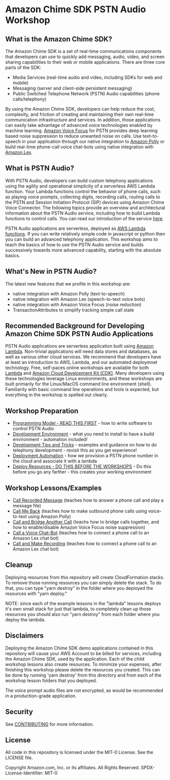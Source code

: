 # Amazon Chime SDK PSTN Audio Workshop

## What is the Amazon Chime SDK?

The Amazon Chime SDK is a set of real-time communications components that developers can use to quickly add messaging, audio, video, and screen sharing capabilities to their web or mobile applications.  There are three core parts of the SDK:

* Media Services (real-time audio and video, including SDKs for web and mobile)
* Messaging (server and client-side persistent messaging)
* Public Switched Telephone Network (PSTN) Audio capabilities (phone calls/telephony)

By using the Amazon Chime SDK, developers can help reduce the cost, complexity, and friction of creating and maintaining their own real-time communication infrastructure and services.  In addition, those applications can easily take advantage of advanced voice technologies enabled by machine learning.  [Amazon Voice Focus](https://aws.amazon.com/about-aws/whats-new/2020/08/amazon-chime-introduces-amazon-voice-focus-for-noise-suppression/) for PSTN provides deep learning based noise suppression to reduce unwanted noise on calls.  Use text-to-speech in your application through our native integration to [Amazon Polly](https://aws.amazon.com/polly/) or build real-time phone-call voice chat-bots using native integration with [Amazon Lex](https://aws.amazon.com/lex/).

## What is PSTN Audio?

With PSTN Audio, developers can build custom telephony applications using the agility and operational simplicity of a serverless AWS Lambda function.  Your Lambda functions control the behavior of phone calls, such as playing voice prompts, collecting digits, recording calls, routing calls to the PSTN and Session Initiation Protocol (SIP) devices using Amazon Chime Voice Connector. The following topics provide an overview and architectural information about the PSTN Audio service, including how to build Lambda functions to control calls. You can read our introduction of the service [here](https://docs.aws.amazon.com/chime/latest/dg/build-lambdas-for-sip-sdk.html).

PSTN Audio applications are serverless, deployed as [AWS Lambda functions](https://aws.amazon.com/lambda/).  If you can write relatively simple code in javascript or python then you can build an advanced telephony application.  This workshop aims to teach the basics of how to use the PSTN Audio service and builds successively towards more advanced capability, starting with the absolute basics. 

## What's New in PSTN Audio?

The latest new features that we profile in this workshop are:

* native integration with Amazon Polly (text-to-speech)
* native integration with Amazon Lex (speech-to-text voice bots)
* native integration with Amazon Voice Focus (noise reduction)
* TransactionAttributes to simplify tracking simple call state
## Recommended Background for Developing Amazon Chime SDK PSTN Audio Applications

PSTN Audio applications are serverless application built using [Amazon Lambda](https://aws.amazon.com/lambda/).  Non-trivial applications will need data stores and databases, as well as various other cloud services.  We recommend that developers have at least an introduction to AWS, Lambda, and our automated deploymnet technology.  Free, self-paces online workshops are available for both [Lambda](https://aws.amazon.com/lambda/resources/workshops-and-tutorials/) and [Amazon Cloud Development Kit (CDK)](https://aws.amazon.com/lambda/resources/workshops-and-tutorials/).  Many developers using these technologies leverage Linux environments, and these workshops are built primarily for the Linux/MacOS command line environment (shell).  Familiarity with basic command line operations and tools is expected, but everything in the workshop is spelled out clearly.
## Workshop Preparation

* [Programming Model - READ THIS FIRST](./docs/how-it-works) - how to write software to control PSTN Audio
* [Development Environment](./docs/development-environment) - what you need to install to have a build environment - automation included!
* [Development Tips and Tricks](./docs/tips-and-tricks) - examples and guidance on how to do telephony development - revisit this as you get experience!
* [Deployment Automation](./docs/cdk-overview) - how we provision a PSTN phone number in the cloud and associate it with a lambda
* [Deploy Resources - DO THIS BEFORE THE WORKSHOPS](./docs/FIRST.md) - Do this before you go any farther - this creates your working environment

## Workshop Lessons/Examples

* [Call Recorded Message](./lambdas/call-play-recording) (teaches how to answer a phone call and play a message file)
* [Call Me Back](lambdas/call-me-back) (teaches how to make outbound phone calls using voice-to-text using Amazon Polly)
* [Call and Bridge Another Call](./lambdas/call-and-bridge) (teachs how to bridge calls together, and how to enable/disable Amazon Voice Focus noise suppression)
* [Call a Voice Chat-Bot](./lambdas/call-lex-bot) (teaches how to connect a phone call to an Amazon Lex chat bot)
* [Call and Make Recording](./lambdas/call-make-recording) (teaches how to connect a phone call to an Amazon Lex chat bot)

## Cleanup

Deploying resources from this repository will create CloudFormation stacks.  To remove those running resources you can simply delete the stack.  To do that, you can type "yarn destroy" in the folder where you deployed the resources with "yarn deploy."  

NOTE:  since each of the example lessons in the "lambda" lessons deploys it's own small stack for just that lambda, to completely clean up those resources you should also run "yarn destroy" from each folder where you deploy the lambda.

## Disclaimers

Deploying the Amazon Chime SDK demo applications contained in this repository will cause your AWS Account to be billed for services, including the Amazon Chime SDK, used by the application.  Each of the child workshop lessons also create resources.  To minimize your expenses, after finishing this workshop please delete the resources you created.  This can be done by running 'yarn destroy' from this directory and from each of the workshop lesson folders that you deployed.

The voice prompt audio files are not encrypted, as would be recommended in a production-grade application.

## Security

See [CONTRIBUTING](CONTRIBUTING.md#security-issue-notifications) for more information.

## License

All code in this repository is licensed under the MIT-0 License. See the LICENSE file.

Copyright Amazon.com, Inc. or its affiliates. All Rights Reserved.
SPDX-License-Identifier: MIT-0